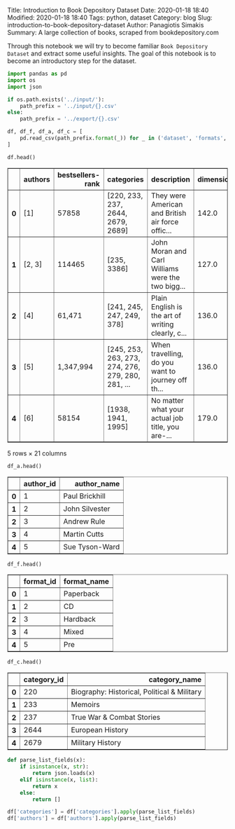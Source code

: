 Title: Introduction to Book Depository Dataset
Date: 2020-01-18 18:40
Modified: 2020-01-18 18:40
Tags: python, dataset
Category: blog
Slug: introduction-to-book-depository-dataset
Author: Panagiotis Simakis
Summary: A large collection of books, scraped from bookdepository.com

Through this notebook we will try to become familiar `Book Depository Dataset` and extract some useful insights. The goal of this notebook is to become an introductory step for the dataset.

```python
import pandas as pd
import os
import json
```


```python
if os.path.exists('../input/'):
    path_prefix = '../input/{}.csv'
else:
    path_prefix = '../export/{}.csv'

df, df_f, df_a, df_c = [
    pd.read_csv(path_prefix.format(_)) for _ in ('dataset', 'formats', 'authors', 'categories')
]
```


```python
df.head()
```




<div>
<style scoped>
    .dataframe tbody tr th:only-of-type {
        vertical-align: middle;
    }

    .dataframe tbody tr th {
        vertical-align: top;
    }
    
    .dataframe thead th {
        text-align: right;
    }
</style>
<table border="1" class="dataframe">
  <thead>
    <tr style="text-align: right;">
      <th></th>
      <th>authors</th>
      <th>bestsellers-rank</th>
      <th>categories</th>
      <th>description</th>
      <th>dimension_x</th>
      <th>dimension_y</th>
      <th>dimension_z</th>
      <th>dimensions</th>
      <th>edition</th>
      <th>edition-statement</th>
      <th>...</th>
      <th>format</th>
      <th>id</th>
      <th>illustrations-note</th>
      <th>imprint</th>
      <th>index-date</th>
      <th>isbn10</th>
      <th>isbn13</th>
      <th>lang</th>
      <th>publication-date</th>
      <th>weight</th>
    </tr>
  </thead>
  <tbody>
    <tr>
      <th>0</th>
      <td>[1]</td>
      <td>57858</td>
      <td>[220, 233, 237, 2644, 2679, 2689]</td>
      <td>They were American and British air force offic...</td>
      <td>142.0</td>
      <td>211.0</td>
      <td>20.0</td>
      <td>NaN</td>
      <td>NaN</td>
      <td>Reissue</td>
      <td>...</td>
      <td>1</td>
      <td>9780393325799</td>
      <td>16 pages of photographs</td>
      <td>NaN</td>
      <td>NaN</td>
      <td>393325792</td>
      <td>9.780393e+12</td>
      <td>["en"]</td>
      <td>2004-08-17</td>
      <td>243.00</td>
    </tr>
    <tr>
      <th>1</th>
      <td>[2, 3]</td>
      <td>114465</td>
      <td>[235, 3386]</td>
      <td>John Moran and Carl Williams were the two bigg...</td>
      <td>127.0</td>
      <td>203.2</td>
      <td>25.4</td>
      <td>NaN</td>
      <td>NaN</td>
      <td>NaN</td>
      <td>...</td>
      <td>1</td>
      <td>9781844547371</td>
      <td>NaN</td>
      <td>NaN</td>
      <td>NaN</td>
      <td>184454737X</td>
      <td>9.781845e+12</td>
      <td>["en"]</td>
      <td>2009-03-13</td>
      <td>285.76</td>
    </tr>
    <tr>
      <th>2</th>
      <td>[4]</td>
      <td>61,471</td>
      <td>[241, 245, 247, 249, 378]</td>
      <td>Plain English is the art of writing clearly, c...</td>
      <td>136.0</td>
      <td>195.0</td>
      <td>16.0</td>
      <td>NaN</td>
      <td>Revised</td>
      <td>4th Revised edition</td>
      <td>...</td>
      <td>1</td>
      <td>9780199669172</td>
      <td>Illustrations (black and white)</td>
      <td>NaN</td>
      <td>NaN</td>
      <td>199669171</td>
      <td>9.780200e+12</td>
      <td>["en"]</td>
      <td>2013-09-15</td>
      <td>338.00</td>
    </tr>
    <tr>
      <th>3</th>
      <td>[5]</td>
      <td>1,347,994</td>
      <td>[245, 253, 263, 273, 274, 276, 279, 280, 281, ...</td>
      <td>When travelling, do you want to journey off th...</td>
      <td>136.0</td>
      <td>190.0</td>
      <td>33.0</td>
      <td>NaN</td>
      <td>Unabridged</td>
      <td>Unabridged edition</td>
      <td>...</td>
      <td>2</td>
      <td>9781444185492</td>
      <td>NaN</td>
      <td>TEACH YOURSELF</td>
      <td>NaN</td>
      <td>1444185497</td>
      <td>9.781444e+12</td>
      <td>["en"]</td>
      <td>2014-12-03</td>
      <td>156.00</td>
    </tr>
    <tr>
      <th>4</th>
      <td>[6]</td>
      <td>58154</td>
      <td>[1938, 1941, 1995]</td>
      <td>No matter what your actual job title, you are-...</td>
      <td>179.0</td>
      <td>229.0</td>
      <td>18.0</td>
      <td>NaN</td>
      <td>NaN</td>
      <td>NaN</td>
      <td>...</td>
      <td>1</td>
      <td>9780321934079</td>
      <td>NaN</td>
      <td>New Riders Publishing</td>
      <td>NaN</td>
      <td>321934075</td>
      <td>9.780322e+12</td>
      <td>["en"]</td>
      <td>2016-02-28</td>
      <td>732.00</td>
    </tr>
  </tbody>
</table>
<p>5 rows × 21 columns</p>
</div>




```python
df_a.head()
```




<div>
<style scoped>
    .dataframe tbody tr th:only-of-type {
        vertical-align: middle;
    }

    .dataframe tbody tr th {
        vertical-align: top;
    }
    
    .dataframe thead th {
        text-align: right;
    }
</style>
<table border="1" class="dataframe">
  <thead>
    <tr style="text-align: right;">
      <th></th>
      <th>author_id</th>
      <th>author_name</th>
    </tr>
  </thead>
  <tbody>
    <tr>
      <th>0</th>
      <td>1</td>
      <td>Paul Brickhill</td>
    </tr>
    <tr>
      <th>1</th>
      <td>2</td>
      <td>John Silvester</td>
    </tr>
    <tr>
      <th>2</th>
      <td>3</td>
      <td>Andrew Rule</td>
    </tr>
    <tr>
      <th>3</th>
      <td>4</td>
      <td>Martin Cutts</td>
    </tr>
    <tr>
      <th>4</th>
      <td>5</td>
      <td>Sue Tyson-Ward</td>
    </tr>
  </tbody>
</table>
</div>




```python
df_f.head()
```




<div>
<style scoped>
    .dataframe tbody tr th:only-of-type {
        vertical-align: middle;
    }

    .dataframe tbody tr th {
        vertical-align: top;
    }
    
    .dataframe thead th {
        text-align: right;
    }
</style>
<table border="1" class="dataframe">
  <thead>
    <tr style="text-align: right;">
      <th></th>
      <th>format_id</th>
      <th>format_name</th>
    </tr>
  </thead>
  <tbody>
    <tr>
      <th>0</th>
      <td>1</td>
      <td>Paperback</td>
    </tr>
    <tr>
      <th>1</th>
      <td>2</td>
      <td>CD</td>
    </tr>
    <tr>
      <th>2</th>
      <td>3</td>
      <td>Hardback</td>
    </tr>
    <tr>
      <th>3</th>
      <td>4</td>
      <td>Mixed</td>
    </tr>
    <tr>
      <th>4</th>
      <td>5</td>
      <td>Pre</td>
    </tr>
  </tbody>
</table>
</div>




```python
df_c.head()
```




<div>
<style scoped>
    .dataframe tbody tr th:only-of-type {
        vertical-align: middle;
    }

    .dataframe tbody tr th {
        vertical-align: top;
    }
    
    .dataframe thead th {
        text-align: right;
    }
</style>
<table border="1" class="dataframe">
  <thead>
    <tr style="text-align: right;">
      <th></th>
      <th>category_id</th>
      <th>category_name</th>
    </tr>
  </thead>
  <tbody>
    <tr>
      <th>0</th>
      <td>220</td>
      <td>Biography: Historical, Political &amp; Military</td>
    </tr>
    <tr>
      <th>1</th>
      <td>233</td>
      <td>Memoirs</td>
    </tr>
    <tr>
      <th>2</th>
      <td>237</td>
      <td>True War  &amp; Combat Stories</td>
    </tr>
    <tr>
      <th>3</th>
      <td>2644</td>
      <td>European History</td>
    </tr>
    <tr>
      <th>4</th>
      <td>2679</td>
      <td>Military History</td>
    </tr>
  </tbody>
</table>
</div>




```python
def parse_list_fields(x):
    if isinstance(x, str):
        return json.loads(x)
    elif isinstance(x, list):
        return x
    else:
        return []
```


```python
df['categories'] = df['categories'].apply(parse_list_fields)
df['authors'] = df['authors'].apply(parse_list_fields)
```


```python

```


